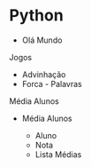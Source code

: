 # Python

- Olá Mundo

Jogos

- Advinhação
- Forca
        - Palavras

Média Alunos

- Média Alunos
        
     - Aluno
     - Nota
     - Lista Médias
